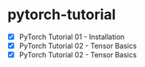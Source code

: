 # pytorch-tutorial

- [x] PyTorch Tutorial 01 - Installation
- [x] PyTorch Tutorial 02 - Tensor Basics
- [x] PyTorch Tutorial 02 - Tensor Basics